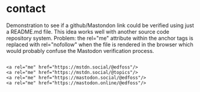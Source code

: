 # contact
Demonstration to see if a github/Mastondon link could be verified using just a README.md file.
This idea works well with another source code repository system.
Problem: the rel="me" attribute within the anchor tags is replaced with rel="nofollow" when the file is rendered in the browser which would probably confuse the Mastodon verification process.

<div>
<a rel="me" href="https://mstdn.social/@edfoss"></a>
<a rel="me" href="https://mstdn.social/@topics"></a>
<a rel="me" href="https://mastodon.social/@edfoss"></a>
<a rel="me" href="https://mastodon.online/@edfoss"></a>
</div>

<code>
&lt;a rel=&#34;me&#34; href=&#34;https://mstdn.social/@edfoss&#34;/&gt;
&lt;a rel=&#34;me&#34; href=&#34;https://mstdn.social/@topics&#34;/&gt;
&lt;a rel=&#34;me&#34; href=&#34;https://mastodon.social/@edfoss&#34;/&gt;
&lt;a rel=&#34;me&#34; href=&#34;https://mastodon.online/@edfoss&#34;/&gt;
</code>
